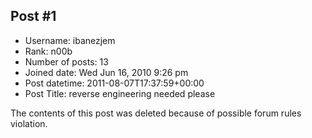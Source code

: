 ## Post #1
- Username: ibanezjem
- Rank: n00b
- Number of posts: 13
- Joined date: Wed Jun 16, 2010 9:26 pm
- Post datetime: 2011-08-07T17:37:59+00:00
- Post Title: reverse engineering needed please

The contents of this post was deleted because of possible forum rules violation.
